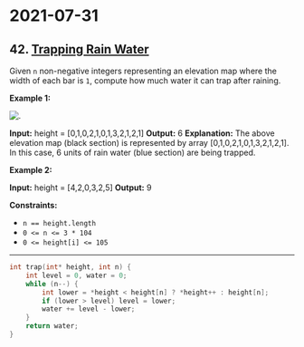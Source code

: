 # 2021-07-31

## 42. [Trapping Rain Water](https://leetcode.com/problems/trapping-rain-water/)

Given `n` non-negative integers representing an elevation map where the width of each bar is `1`, compute how much water it can trap after raining.

**Example 1:**

![.](https://assets.leetcode.com/uploads/2018/10/22/rainwatertrap.png)

**Input:** height = \[0,1,0,2,1,0,1,3,2,1,2,1\]
**Output:** 6
**Explanation:** The above elevation map (black section) is represented by array \[0,1,0,2,1,0,1,3,2,1,2,1\]. In this case, 6 units of rain water (blue section) are being trapped.

**Example 2:**

**Input:** height = \[4,2,0,3,2,5\]
**Output:** 9

**Constraints:**

- `n == height.length`
- `0 <= n <= 3 * 104`
- `0 <= height[i] <= 105`

---

```c
int trap(int* height, int n) {
    int level = 0, water = 0;
    while (n--) {
        int lower = *height < height[n] ? *height++ : height[n];
        if (lower > level) level = lower;
        water += level - lower;
    }
    return water;
}
```
